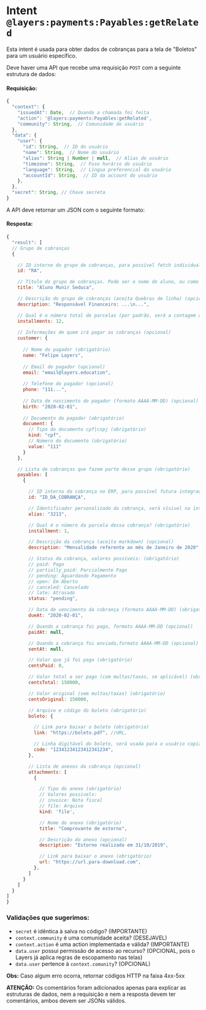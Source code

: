 # Intent `@layers:payments:Payables:getRelated`

Esta intent é usada para obter dados de cobranças para a tela de "Boletos" para um usuário específico.

Deve haver uma API que recebe uma requisição `POST` com a seguinte estrutura de dados:

#### Requisição:

```js
{
  "context": {
    "issuedAt": Date,  // Quando a chamada foi feita
    "action": '@layers:payments:Payables:getRelated',
    "community": String,  // Comunidade do usuário
  },
  "data": {
    "user": {
      "id": String,  // ID do usuário
      "name": String,  // Nome do usuário
      "alias": String | Number | null,  // Alias do usuário
      "timezone": String,  // Fuso horário do usuário
      "language": String,  // Língua preferencial do usuário
      "accountId": String,  // ID da account do usuário
    },
  },
  "secret": String, // Chave secreta
}
```


A API deve retornar um JSON com o seguinte formato:

#### Resposta:

```js
{
  "result": [
  // Grupo de cobranças
  {

    // ID interno do grupo de cobranças, para possível fetch individual futuro (obrigatório)
    id: "RA",

    // Título do grupo de cobranças. Pode ser o nome do aluno, ou como preferirem que apareça este "grupo" (obrigatório)
    title: "Aluno Munir Seduca",

    // Descrição do grupo de cobranças (aceita Quebras de linha) (opcional)
    description: "Responsável Financeiro: ...\n...",

    // Qual é o número total de parcelas (por padrão, será a contagem de payables) (opcional)
    installments: 12,
    
    // Informações de quem irá pagar as cobranças (opcional)
    customer: {
    
      // Nome do pagador (obrigatório)
      name: "Felipe Layers",
      
      // Email do pagador (opcional)
      email: "email@layers.education",
      
      // Telefone do pagador (opcional)
      phone: "111...",
      
      // Data de nascimento do pagador (formato AAAA-MM-DD) (opcional)
      birth: "2020-02-01",
      
      // Documento do pagador (obrigatório)
      document: {
        // Tipo do documento cpf|cnpj (obrigatório)
        kind: "cpf",
        // Número do documento (obrigatório)
        value: "111"
      }
    },

    // Lista de cobranças que fazem parte desse grupo (obrigatório)
    payables: [
      {

        // ID interno da cobrança no ERP, para possível futura integração (obrigatório)
        id: "ID_DA_COBRANÇA",

        // Identificador personalizado da cobrança, será vísivel na interface (opcional)
        alias: "3213",

        // Qual é o número da parcela dessa cobrança? (obrigatório)
        installment: 1,

        // Descrição da cobrança (aceita markdown) (opcional)
        description: "Mensalidade referente ao mês de Janeiro de 2020",

        // Status da cobrança, valores possíveis: (obrigatório)
        // paid: Pago
        // partially_paid: Parcialmente Pago
        // pending: Aguardando Pagamento
        // open: Em Aberto
        // canceled: Cancelado
        // late: Atrasado
        status: "pending",

        // Data de vencimento da cobrança (formato AAAA-MM-DD) (obrigatório)
        dueAt: "2020-02-01",

        // Quando a cobrança foi paga, formato AAAA-MM-DD (opcional)
        paidAt: null,

        // Quando a cobrança foi enviada,formato AAAA-MM-DD (opcional)
        sentAt: null,

        // Valor que já foi pago (obrigatório)
        centsPaid: 0,

        // Valor total a ser pago (com multas/taxas, se aplicável) (obrigatório)
        centsTotal: 150000,

        // Valor original (sem multas/taxas) (obrigatório)
        centsOriginal: 150000,

        // Arquivo e código do boleto (obrigatório)
        boleto: {

          // Link para baixar o boleto (obrigatório)
          link: "https://boleto.pdf", //URL,

          // Linha digitável do boleto, será usada para o usuário copiar o código sem ter que baixar o boleto (obrigatório)
          code: "12341234123412341234",
        },

        // Lista de anexos da cobrança (opcional)
        attachments: [
          {

            // Tipo do anexo (obrigatório)
            // Valores possivels:
            // invoice: Nota fiscal
            // file: Arquivo
            kind: 'file',

            // Nome do anexo (obrigatório)
            title: "Comprovante de estorno",

            // Descrição do anexo (opcional)
            description: "Estorno realizado em 31/10/2019",

            // Link para baixar o anexo (obrigatório)
            url: "https://url.para-download.com",
          },
        ]
      }
    ]
  }
]
}
```

### Validações que sugerimos:
- `secret` é idêntica à salva no código? (IMPORTANTE)
- `context.community` é uma comunidade aceita? (DESEJAVEL)
- `context.action` é uma action implementada e válida? (IMPORTANTE)
- `data.user` possui permissão de acesso ao recurso? (OPCIONAL, pois o Layers já aplica regras de escopamento nas telas)
- `data.user` pertence à `context.comunity`? (OPCIONAL)

**Obs:** Caso algum erro ocorra, retornar códigos HTTP na faixa 4xx-5xx


**ATENÇÃO:** Os comentários foram adicionados apenas para explicar as estruturas de dados, nem a requisição e nem a resposta devem ter comentários, ambos devem ser JSONs válidos.
